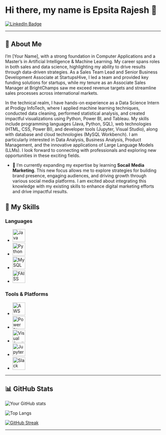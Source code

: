 # Hi there, my name is Epsita Rajesh 👋

[![LinkedIn Badge](https://img.shields.io/badge/-LinkedIn-0077B5?style=square&logo=LinkedIn&logoColor=white&link=https://www.linkedin.com/in/yourprofile/)](www.linkedin.com/in/epsita-rajesh)



---

## 🌟 About Me


I’m [Your Name], with a strong foundation in Computer Applications and a Master’s in Artificial Intelligence & Machine Learning. My career spans roles in both sales and data science, highlighting my ability to drive results through data-driven strategies. As a Sales Team Lead and Senior Business Development Associate at StartupsHive, I led a team and provided key funding solutions for startups, while my tenure as an Associate Sales Manager at BrightChamps saw me exceed revenue targets and streamline sales processes across international markets.

In the technical realm, I have hands-on experience as a Data Science Intern at Prodigy InfoTech, where I applied machine learning techniques, conducted data cleaning, performed statistical analysis, and created impactful visualizations using Python, Power BI, and Tableau. My skills include programming languages (Java, Python, SQL), web technologies (HTML, CSS, Power BI), and developer tools (Jupyter, Visual Studio), along with database and cloud technologies (MySQL Workbench). I am particularly interested in Data Analysis, Business Analysis, Product Management, and the innovative applications of Large Language Models (LLMs). I look forward to connecting with professionals and exploring new opportunities in these exciting fields.

- 🌱 I’m currently expanding my expertise by learning **Socail Media Marketing**. This new focus allows me to explore strategies for building brand presence, engaging audiences, and driving growth through various social media platforms. I am excited about integrating this knowledge with my existing skills to enhance digital marketing efforts and drive impactful results.

## 🚀 My Skills

### Languages
- <a href="https://www.java.com/" title="Java"><img src="https://github.com/get-icon/geticon/raw/master/icons/java.svg" alt="Java" width="41px" height="41px"></a>
- <a href="https://www.python.org/" title="Python"><img src="https://github.com/get-icon/geticon/raw/master/icons/python.svg" alt="Python" width="41px" height="41px"></a>
- <a href="https://dev.mysql.com/" title="MySQL"><img src="https://github.com/get-icon/geticon/raw/master/icons/mysql.svg" alt="MySQL" width="41px" height="41px"></a>
- <a href="https://faiss.ai/" title="FAISS"><img src="URL_TO_FAISS_ICON" alt="FAISS" width="41px" height="41px"></a>





### Tools & Platforms
- <a href="https://aws.amazon.com/" title="AWS"><img src="https://github.com/get-icon/geticon/raw/master/icons/aws.svg" alt="AWS" width="41px" height="41px"></a>
- <a href="https://powerbi.microsoft.com/" title="Power BI"><img src="https://github.com/get-icon/geticon/raw/master/icons/powerbi.svg" alt="Power BI" width="41px" height="41px"></a>
- <a href="https://code.visualstudio.com/" title="Visual Studio Code"><img src="https://github.com/get-icon/geticon/raw/master/icons/visual-studio-code.svg" alt="Visual Studio Code" width="41px" height="41px"></a>
- <a href="https://jupyter.org/" title="Jupyter"><img src="https://github.com/get-icon/geticon/raw/master/icons/jupyter.svg" alt="Jupyter" width="41px" height="41px"> </a>
- <a href="https://slack.com/" title="Slack"><img src="https://github.com/get-icon/geticon/raw/master/icons/slack.svg" alt="Slack" width="41px" height="41px"></a>






---

## 📊 GitHub Stats

![Your GitHub stats](https://github-readme-stats.vercel.app/api?username=Epsita-R&show_icons=true&theme=radical)

![Top Langs](https://github-readme-stats.vercel.app/api/top-langs/?username=Epsita-R&layout=compact&theme=radical)

[![GitHub Streak](https://github-readme-streak-stats.herokuapp.com/?user=Epsita-R&theme=radical)](https://github.com/DenverCoder1/github-readme-streak-stats)




---
